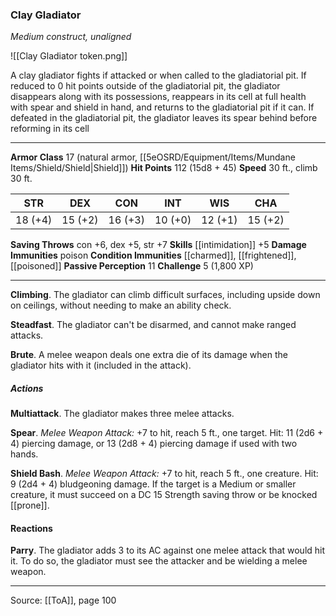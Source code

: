 ### Clay Gladiator
_Medium construct, unaligned_

![[Clay Gladiator token.png]]

A clay gladiator fights if attacked or when called to the gladiatorial pit. If reduced to 0 hit points outside of the gladiatorial pit, the gladiator disappears along with its possessions, reappears in its cell at full health with spear and shield in hand, and returns to the gladiatorial pit if it can. If defeated in the gladiatorial pit, the gladiator leaves its spear behind before reforming in its cell






---

**Armor Class** 17 (natural armor, [[5eOSRD/Equipment/Items/Mundane Items/Shield/Shield|Shield]])
**Hit Points** 112 (15d8 + 45)
**Speed** 30 ft., climb 30 ft.

| STR     | DEX     | CON     | INT     | WIS     | CHA     |
|---------|---------|---------|---------|---------|---------|
| 18 (+4) | 15 (+2) | 16 (+3) | 10 (+0) | 12 (+1) | 15 (+2) |

**Saving Throws** con +6, dex +5, str +7
**Skills** [[intimidation]] +5
**Damage Immunities** poison
**Condition Immunities** [[charmed]], [[frightened]], [[poisoned]]
**Passive Perception** 11
**Challenge** 5 (1,800 XP)

---

**Climbing**. The gladiator can climb difficult surfaces, including upside down on ceilings, without needing to make an ability check.

**Steadfast**. The gladiator can't be disarmed, and cannot make ranged attacks.

**Brute**. A melee weapon deals one extra die of its damage when the gladiator hits with it (included in the attack).

##### Actions
**Multiattack**. The gladiator makes three melee attacks.

**Spear**. _Melee Weapon Attack:_ +7 to hit, reach 5 ft., one target. Hit: 11 (2d6 + 4) piercing damage, or 13 (2d8 + 4) piercing damage if used with two hands.

**Shield Bash**. _Melee Weapon Attack:_ +7 to hit, reach 5 ft., one creature. Hit: 9 (2d4 + 4) bludgeoning damage. If the target is a Medium or smaller creature, it must succeed on a DC 15 Strength saving throw or be knocked [[prone]].

#### Reactions
**Parry**. The gladiator adds 3 to its AC against one melee attack that would hit it. To do so, the gladiator must see the attacker and be wielding a melee weapon.


---

Source: [[ToA]], page 100
